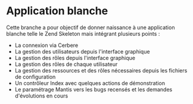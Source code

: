 Application blanche
====

Cette branche a pour objectif de donner naissance à une application blanche telle le Zend Skeleton mais intégrant plusieurs points :
  * La connexion via Cerbere
  * La gestion des utilisateurs depuis l'interface graphique
  * La gestion des rôles depuis l'interface graphique
  * La gestion des rôles de chaque utilisateur
  * La gestion des ressources et des rôles nécessaires depuis les fichiers de configuration
  * Un contrôleur Index avec quelques actions de démonstration
  * Le paramétrage Mantis vers les bugs recensés et les demandes d'évolutions en cours

